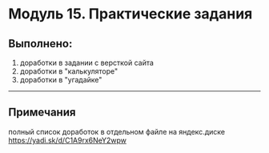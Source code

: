 # Модуль 15. Практические задания
## Выполнено:
1) доработки в задании с версткой сайта
2) доработки в "калькуляторе"
3) доработки в "угадайке"

---
## Примечания
полный список доработок в отдельном файле на яндекс.диске
    https://yadi.sk/d/C1A9rx6NeY2wpw